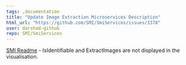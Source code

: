 ```yaml
---
tags: ,documentation
title: "Update Image Extraction Microservices Description"
html_url: "https://github.com/SMI/SmiServices/issues/1378"
user: darshad-github
repo: SMI/SmiServices
---
```


[SMI Readme](https://github.com/SMI/SmiServices/blob/master/README.md#21-deliverable-solution--design) - IsIdentifiable and ExtractImages are not displayed in the visualisation.